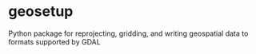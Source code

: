 geosetup
========

Python package for reprojecting, gridding, and writing geospatial data to formats supported by GDAL